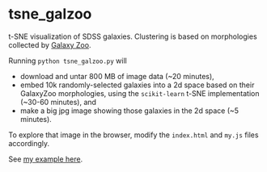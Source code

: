 # tsne_galzoo
t-SNE visualization of SDSS galaxies.  Clustering is based on morphologies collected by [Galaxy Zoo](http://www.kaggle.com/c/galaxy-zoo-the-galaxy-challenge).

Running 
`python tsne_galzoo.py`
will 
- download and untar 800 MB of image data (~20 minutes), 
- embed 10k randomly-selected galaxies into a 2d space based on their GalaxyZoo morphologies, using the `scikit-learn` t-SNE implementation (~30-60 minutes), and
- make a big jpg image showing those galaxies in the 2d space (~5 minutes).

To explore that image in the browser, modify the `index.html` and `my.js` files accordingly.

See [my example here](http://stanford.edu/~rkeisler/tsne_galzoo/).

